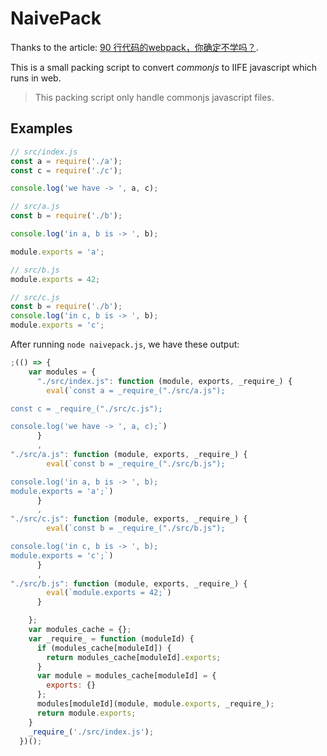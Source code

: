 # NaivePack

Thanks to the article: [90 行代码的webpack，你确定不学吗？](https://juejin.cn/post/6963820624623960101).

This is a small packing script to convert _commonjs_ to IIFE javascript which runs in web.

> This packing script only handle commonjs javascript files.


## Examples

```javascript
// src/index.js
const a = require('./a');
const c = require('./c');

console.log('we have -> ', a, c);

// src/a.js
const b = require('./b');

console.log('in a, b is -> ', b);

module.exports = 'a';

// src/b.js
module.exports = 42;

// src/c.js
const b = require('./b');
console.log('in c, b is -> ', b);
module.exports = 'c';
```

After running `node naivepack.js`, we have these output:

```javascript
;(() => {
    var modules = {
      "./src/index.js": function (module, exports, _require_) {
        eval(`const a = _require_("./src/a.js");

const c = _require_("./src/c.js");

console.log('we have -> ', a, c);`)
      }
      ,
"./src/a.js": function (module, exports, _require_) {
        eval(`const b = _require_("./src/b.js");

console.log('in a, b is -> ', b);
module.exports = 'a';`)
      }
      ,
"./src/c.js": function (module, exports, _require_) {
        eval(`const b = _require_("./src/b.js");

console.log('in c, b is -> ', b);
module.exports = 'c';`)
      }
      ,
"./src/b.js": function (module, exports, _require_) {
        eval(`module.exports = 42;`)
      }

    };
    var modules_cache = {};
    var _require_ = function (moduleId) {
      if (modules_cache[moduleId]) {
        return modules_cache[moduleId].exports;
      }
      var module = modules_cache[moduleId] = {
        exports: {}
      };
      modules[moduleId](module, module.exports, _require_);
      return module.exports;
    }
    _require_('./src/index.js');
  })();
```
